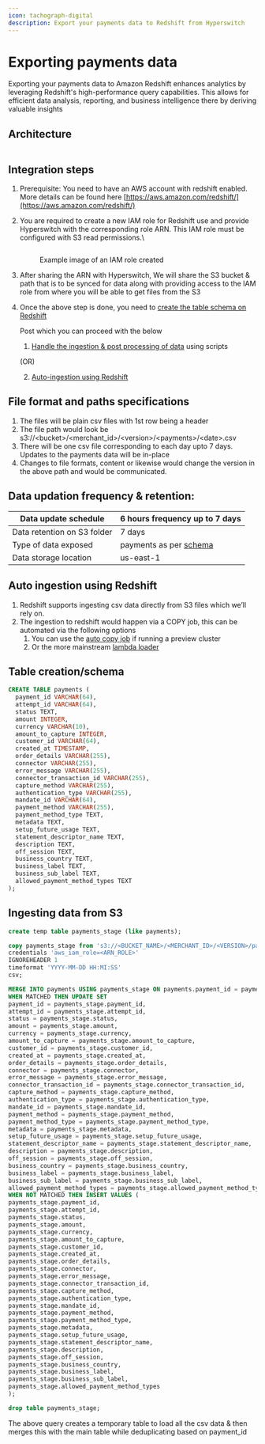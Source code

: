 ```yaml
---
icon: tachograph-digital
description: Export your payments data to Redshift from Hyperswitch
---
```


# Exporting payments data

Exporting your payments data to Amazon Redshift enhances analytics by leveraging Redshift's high-performance query capabilities. This allows for efficient data analysis, reporting, and business intelligence there by deriving valuable insights

## Architecture

<figure><img src="https://lh7-us.googleusercontent.com/WzE4ZW_U-xsElfE6iZ0f5tu4Br-2gyGF9AakdL0RervgWtWE_myxps_Z1EEQySF8xcAME5h4UNogQOcJVo0AOn_pMXeSsNOiaPEGyn89v-MmgONxoEqAAPue7tm1bOrV9P9tHF1nuGrJQMEdgAnUF8g" alt=""><figcaption></figcaption></figure>

## Integration steps

1. &#x20;Prerequisite: You need to have an AWS account with redshift enabled. More details can be found here [https://aws.amazon.com/redshift/](https://aws.amazon.com/redshift/)
2.  You are required to create a new IAM role for Redshift use and provide Hyperswitch with the corresponding role ARN. This IAM role must be configured with S3 read permissions.\


    <figure><img src="https://lh7-us.googleusercontent.com/r4vnr22w42Pz2k5V7O7TsVBrlVhDrfjYveoH-CWMnJW9XNR95k0XmJBlC9Q7lb1mpJa7aFyf9fRDDf6SHBoSLs-BP-TriQfwG57j3XhsdeJEW417zi0UO2069oDcxPEdzifYm_alen5GJsCGWhYOL2g" alt=""><figcaption><p>Example image of an IAM role created</p></figcaption></figure>
3. After sharing the ARN with Hyperswitch, We will share the S3 bucket & path that is to be synced for data along with providing access to the IAM role from where you will be able to get files from the S3
4.  Once the above step is done, you need to [create the table schema on Redshift](https://opensource.hyperswitch.io/features/account-management/exporting-payments-data#table-creation-schema)

    Post which you can proceed with the below

    1. [Handle the ingestion & post processing of data](https://opensource.hyperswitch.io/features/account-management/exporting-payments-data#table-creation-schema) using scripts

    (OR)

    2. [Auto-ingestion using Redshift](https://opensource.hyperswitch.io/features/account-management/exporting-payments-data#table-creation-schema)

## File format and paths specifications

1. The files will be plain csv files with 1st row being a header
2. The file path would look be s3://\<bucket>/\<merchant\_id>/\<version>/\<payments>/\<date>.csv
3. There will be one csv file corresponding to each day upto 7 days. Updates to the payments data will be in-place
4. Changes to file formats, content or likewise would change the version in the above path and would be communicated.

## Data updation frequency & retention:

| Data update schedule        | 6 hours frequency up to 7 days                                                                                                        |
| --------------------------- | ------------------------------------------------------------------------------------------------------------------------------------- |
| Data retention on S3 folder | 7 days                                                                                                                                |
| Type of data exposed        | payments as per [schema](https://opensource.hyperswitch.io/features/account-management/exporting-payments-data#table-creation-schema) |
| Data storage location       | us-east-1                                                                                                                             |

## Auto ingestion using Redshift

1. Redshift supports ingesting csv data directly from S3 files which we’ll rely on.
2. The ingestion to redshift would happen via a COPY job, this can be automated via the following options
   1. You can use the [auto copy job](https://docs.aws.amazon.com/redshift/latest/dg/loading-data-copy-job.html) if running a preview cluster
   2. Or the more mainstream [lambda loader](https://github.com/awslabs/aws-lambda-redshift-loader)

## Table creation/schema

```sql
CREATE TABLE payments (
  payment_id VARCHAR(64),
  attempt_id VARCHAR(64),
  status TEXT,
  amount INTEGER,
  currency VARCHAR(10),
  amount_to_capture INTEGER,
  customer_id VARCHAR(64),
  created_at TIMESTAMP,
  order_details VARCHAR(255),
  connector VARCHAR(255),
  error_message VARCHAR(255),
  connector_transaction_id VARCHAR(255),
  capture_method VARCHAR(255),
  authentication_type VARCHAR(255),
  mandate_id VARCHAR(64),
  payment_method VARCHAR(255),
  payment_method_type TEXT,
  metadata TEXT,
  setup_future_usage TEXT,
  statement_descriptor_name TEXT,
  description TEXT,
  off_session TEXT,
  business_country TEXT,
  business_label TEXT,
  business_sub_label TEXT,
  allowed_payment_method_types TEXT
);

```

## Ingesting data from S3

```sql
create temp table payments_stage (like payments);

copy payments_stage from 's3://<BUCKET_NAME>/<MERCHANT_ID>/<VERSION>/payments' 
credentials 'aws_iam_role=<ARN_ROLE>'
IGNOREHEADER 1
timeformat 'YYYY-MM-DD HH:MI:SS'
csv;

MERGE INTO payments USING payments_stage ON payments.payment_id = payments_stage.payment_id
WHEN MATCHED THEN UPDATE SET
payment_id = payments_stage.payment_id,
attempt_id = payments_stage.attempt_id,
status = payments_stage.status,
amount = payments_stage.amount,
currency = payments_stage.currency,
amount_to_capture = payments_stage.amount_to_capture,
customer_id = payments_stage.customer_id,
created_at = payments_stage.created_at,
order_details = payments_stage.order_details,
connector = payments_stage.connector,
error_message = payments_stage.error_message,
connector_transaction_id = payments_stage.connector_transaction_id,
capture_method = payments_stage.capture_method,
authentication_type = payments_stage.authentication_type,
mandate_id = payments_stage.mandate_id,
payment_method = payments_stage.payment_method,
payment_method_type = payments_stage.payment_method_type,
metadata = payments_stage.metadata,
setup_future_usage = payments_stage.setup_future_usage,
statement_descriptor_name = payments_stage.statement_descriptor_name,
description = payments_stage.description,
off_session = payments_stage.off_session,
business_country = payments_stage.business_country,
business_label = payments_stage.business_label,
business_sub_label = payments_stage.business_sub_label,
allowed_payment_method_types = payments_stage.allowed_payment_method_types
WHEN NOT MATCHED THEN INSERT VALUES (
payments_stage.payment_id,
payments_stage.attempt_id,
payments_stage.status,
payments_stage.amount,
payments_stage.currency,
payments_stage.amount_to_capture,
payments_stage.customer_id,
payments_stage.created_at,
payments_stage.order_details,
payments_stage.connector,
payments_stage.error_message,
payments_stage.connector_transaction_id,
payments_stage.capture_method,
payments_stage.authentication_type,
payments_stage.mandate_id,
payments_stage.payment_method,
payments_stage.payment_method_type,
payments_stage.metadata,
payments_stage.setup_future_usage,
payments_stage.statement_descriptor_name,
payments_stage.description,
payments_stage.off_session,
payments_stage.business_country,
payments_stage.business_label,
payments_stage.business_sub_label,
payments_stage.allowed_payment_method_types
);

drop table payments_stage;
```

The above query creates a temporary table to load all the csv data & then merges this with the main table while deduplicating based on payment\_id
